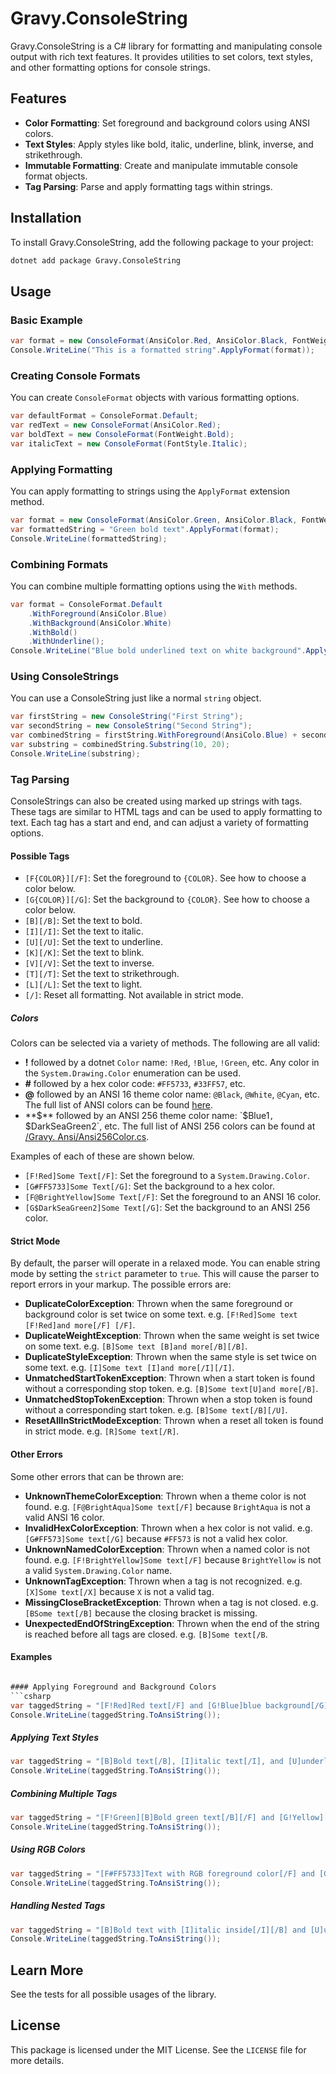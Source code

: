﻿# Gravy.ConsoleString

Gravy.ConsoleString is a C# library for formatting and manipulating console output with rich text features. It provides utilities to set colors, text styles, and other formatting options for console strings.

## Features

- **Color Formatting**: Set foreground and background colors using ANSI colors.
- **Text Styles**: Apply styles like bold, italic, underline, blink, inverse, and strikethrough.
- **Immutable Formatting**: Create and manipulate immutable console format objects.
- **Tag Parsing**: Parse and apply formatting tags within strings.

## Installation

To install Gravy.ConsoleString, add the following package to your project:

```sh
dotnet add package Gravy.ConsoleString
```

## Usage

### Basic Example

```csharp
var format = new ConsoleFormat(AnsiColor.Red, AnsiColor.Black, FontWeight.Bold, FontStyle.Underline);
Console.WriteLine("This is a formatted string".ApplyFormat(format));
```

### Creating Console Formats

You can create `ConsoleFormat` objects with various formatting options.

```csharp
var defaultFormat = ConsoleFormat.Default;
var redText = new ConsoleFormat(AnsiColor.Red);
var boldText = new ConsoleFormat(FontWeight.Bold);
var italicText = new ConsoleFormat(FontStyle.Italic);
```

### Applying Formatting

You can apply formatting to strings using the `ApplyFormat` extension method.

```csharp
var format = new ConsoleFormat(AnsiColor.Green, AnsiColor.Black, FontWeight.Bold);
var formattedString = "Green bold text".ApplyFormat(format);
Console.WriteLine(formattedString);
```

### Combining Formats

You can combine multiple formatting options using the `With` methods.

```csharp
var format = ConsoleFormat.Default
    .WithForeground(AnsiColor.Blue)
    .WithBackground(AnsiColor.White)
    .WithBold()
    .WithUnderline();
Console.WriteLine("Blue bold underlined text on white background".ApplyFormat(format));
```

### Using ConsoleStrings

You can use a ConsoleString just like a normal `string` object.

```csharp
var firstString = new ConsoleString("First String");
var secondString = new ConsoleString("Second String");
var combinedString = firstString.WithForeground(AnsiColo.Blue) + secondString.WithForeground(AnsiColor.Red);
var substring = combinedString.Substring(10, 20);
Console.WriteLine(substring);
```

### Tag Parsing

ConsoleStrings can also be created using marked up strings with tags. These tags
are similar to HTML tags and can be used to apply formatting to text. Each 
tag has a start and end, and can adjust a variety of formatting options.

#### Possible Tags

- `[F{COLOR}][/F]`: Set the foreground to `{COLOR}`. See how to choose a color below.
- `[G{COLOR}][/G]`: Set the background to `{COLOR}`. See how to choose a color below.
- `[B][/B]`: Set the text to bold.
- `[I][/I]`: Set the text to italic.
- `[U][/U]`: Set the text to underline.
- `[K][/K]`: Set the text to blink.
- `[V][/V]`: Set the text to inverse.
- `[T][/T]`: Set the text to strikethrough.
- `[L][/L]`: Set the text to light.
- `[/]`: Reset all formatting. Not available in strict mode.

##### Colors

Colors can be selected via a variety of methods. The following are all valid:

- **!** followed by a dotnet `Color` name: `!Red`, `!Blue`, `!Green`, etc. 
  Any color in the `System.Drawing.Color` enumeration can be used.
- **#** followed by a hex color code: `#FF5733`, `#33FF57`, etc.
- **@** followed by an ANSI 16 theme color name: `@Black`, `@White`, `@Cyan`, 
  etc. The full list of ANSI colors can be found [here](https://en.wikipedia.org/wiki/ANSI_escape_code#Colors).
- **$** followed by an ANSI 256 theme color name: `$Blue1`, `$DarkSeaGreen2`,
  etc. The full list of ANSI 256 colors can be found at [/Gravy.
  Ansi/Ansi256Color.cs](../Gravy.Ansi/Ansi256Color.cs).

Examples of each of these are shown below.

- `[F!Red]Some Text[/F]`: Set the foreground to a `System.Drawing.Color`.
- `[G#FF5733]Some Text[/G]`: Set the background to a hex color.
- `[F@BrightYellow]Some Text[/F]`: Set the foreground to an ANSI 16 color.
- `[G$DarkSeaGreen2]Some Text[/G]`: Set the background to an ANSI 256 color.


#### Strict Mode

By default, the parser will operate in a relaxed mode. You can enable string 
mode by setting the `strict` parameter to `true`. This will cause the parser 
to report errors in your markup. The possible errors are:

- **DuplicateColorException**: Thrown when the same foreground or background 
  color is set twice on some text. e.g. `[F!Red]Some text [F!Red]and more[/F]
  [/F]`.
- **DuplicateWeightException**: Thrown when the same weight is set twice on 
  some text. e.g. `[B]Some text [B]and more[/B][/B]`.
- **DuplicateStyleException**: Thrown when the same style is set twice on some 
  text. e.g. `[I]Some text [I]and more[/I][/I]`.
- **UnmatchedStartTokenException**: Thrown when a start token is found without a 
  corresponding stop token. e.g. `[B]Some text[U]and more[/B]`.
- **UnmatchedStopTokenException**: Thrown when a stop token is found without a 
  corresponding start token. e.g. `[B]Some text[/B][/U]`.
- **ResetAllInStrictModeException**: Thrown when a reset all token is found in 
  strict mode. e.g. `[R]Some text[/R]`.

#### Other Errors

Some other errors that can be thrown are:

- **UnknownThemeColorException**: Thrown when a theme color is not found. e.g. 
  `[F@BrightAqua]Some text[/F]` because `BrightAqua` is not a valid ANSI 16 
  color.
- **InvalidHexColorException**: Thrown when a hex color is not valid. e.g. 
  `[G#FF573]Some text[/G]` because `#FF573` is not a valid hex color.
- **UnknownNamedColorException**: Thrown when a named color is not found. e.g. 
  `[F!BrightYellow]Some text[/F]` because `BrightYellow` is not a valid 
  `System.Drawing.Color` name.
- **UnknownTagException**: Thrown when a tag is not recognized. e.g. 
  `[X]Some text[/X]` because `X` is not a valid tag.
- **MissingCloseBracketException**: Thrown when a tag is not closed. e.g. 
  `[BSome text[/B]` because the closing bracket is missing.
- **UnexpectedEndOfStringException**: Thrown when the end of the string is 
  reached before all tags are closed. e.g. `[B]Some text[/B`.

#### Examples

```csharp

#### Applying Foreground and Background Colors
```csharp
var taggedString = "[F!Red]Red text[/F] and [G!Blue]blue background[/G]".ParseTags();
Console.WriteLine(taggedString.ToAnsiString());
```

##### Applying Text Styles
```csharp
var taggedString = "[B]Bold text[/B], [I]italic text[/I], and [U]underlined text[/U]".ParseTags();
Console.WriteLine(taggedString.ToAnsiString());
```

##### Combining Multiple Tags
```csharp
var taggedString = "[F!Green][B]Bold green text[/B][/F] and [G!Yellow][I]italic text with yellow background[/I][/G]".ParseTags();
Console.WriteLine(taggedString.ToAnsiString());
```

##### Using RGB Colors
```csharp
var taggedString = "[F#FF5733]Text with RGB foreground color[/F] and [G#33FF57]RGB background color[/G]".ParseTags();
Console.WriteLine(taggedString.ToAnsiString());
```

##### Handling Nested Tags
```csharp
var taggedString = "[B]Bold text with [I]italic inside[/I][/B] and [U]underlined text[/U]".ParseTags();
Console.WriteLine(taggedString.ToAnsiString());
```

## Learn More

See the tests for all possible usages of the library.

## License

This package is licensed under the MIT License. See the `LICENSE` file for more details.